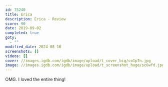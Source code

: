 ```yaml
---
id: 75240
title: Erica
description: Erica - Review
score: 90
date: 2019-09-02
completed: true
goty:
  - ""
modified_date: 2024-08-16
screenshots: []
videos: []
cover: //images.igdb.com/igdb/image/upload/t_cover_big/co1p7n.jpg
image: //images.igdb.com/igdb/image/upload/t_screenshot_huge/sc6wfd.jpg
---
```

OMG. I loved the entire thing!